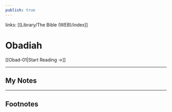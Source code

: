 ```yaml
---
publish: true
---
```

links: [[Library/The Bible (WEB)/index]]
# Obadiah

[[Obad-01|Start Reading →]]

---
## My Notes

---
## Footnotes